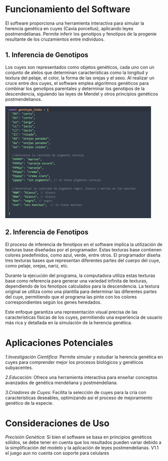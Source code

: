 
# Funcionamiento del Software

El software proporciona una herramienta interactiva para simular la herencia genética en cuyes (Cavia porcellus), aplicando leyes postmendelianas. Permite inferir los genotipos y fenotipos de la progenie resultante de los cruzamientos entre individuos.

## 1. Inferencia de Genotipos

Los cuyes son representados como objetos genéticos, cada uno con un conjunto de alelos que determinan características como la longitud y textura del pelaje, el color, la forma de las orejas y el sexo. Al realizar un cruce entre dos cuyes, el software emplea algoritmos genéticos para combinar los genotipos parentales y determinar los genotipos de la descendencia, siguiendo las leyes de Mendel y otros principios genéticos postmendelianos.

![img](https://github.com/Hecze/Genetica-Cuyistica/blob/main/genotipos.PNG)

## 2. Inferencia de Fenotipos

El proceso de inferencia de fenotipos en el software implica la utilización de texturas base diseñadas por el programador. Estas texturas base contienen colores predefinidos, como azul, verde, entre otros. El programador diseña tres texturas bases que representan diferentes partes del cuerpo del cuye, como pelaje, orejas, nariz, etc.

Durante la ejecución del programa, la computadora utiliza estas texturas base como referencia para generar una variedad infinita de texturas, dependiendo de los fenotipos calculados para la descendencia. La textura original se utiliza como una plantilla para determinar las diferentes partes del cuye, permitiendo que el programa las pinte con los colores correspondientes según los genes heredados.

Este enfoque garantiza una representación visual precisa de las características físicas de los cuyes, permitiendo una experiencia de usuario más rica y detallada en la simulación de la herencia genética.

# Aplicaciones Potenciales

*1.Investigación Científica:* Permite simular y estudiar la herencia genética en cuyes para comprender mejor los procesos biológicos y genéticos subyacentes.

*2.Educación:* Ofrece una herramienta interactiva para enseñar conceptos avanzados de genética mendeliana y postmendeliana.

*3.Criadores de Cuyes:* Facilita la selección de cuyes para la cría con características deseables, optimizando así el proceso de mejoramiento genético de la especie.

# Consideraciones de Uso

*Precisión Genética:* Si bien el software se basa en principios genéticos sólidos, se debe tener en cuenta que los resultados pueden variar debido a la simplificación del modelo y la aplicación de leyes postmendelianas.
V1.1 el juego aun no cuenta con soporte para celulares
